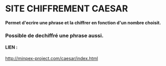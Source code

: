 # SITE CHIFFREMENT CAESAR

#### Permet d'ecrire une phrase et la chiffrer en fonction d'un nombre choisit.

### Possible de dechiffré une phrase aussi.

#### LIEN : 
http://minpex-project.com/caesar/index.html